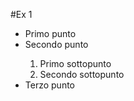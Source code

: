 #Ex 1

<ul>
    <li> Primo punto </li>
    <li> Secondo punto </li>
        <ol>
            <li> Primo sottopunto </li>
            <li> Secondo sottopunto </li>
        </ol>
    <li> Terzo punto </li>
</ul>    